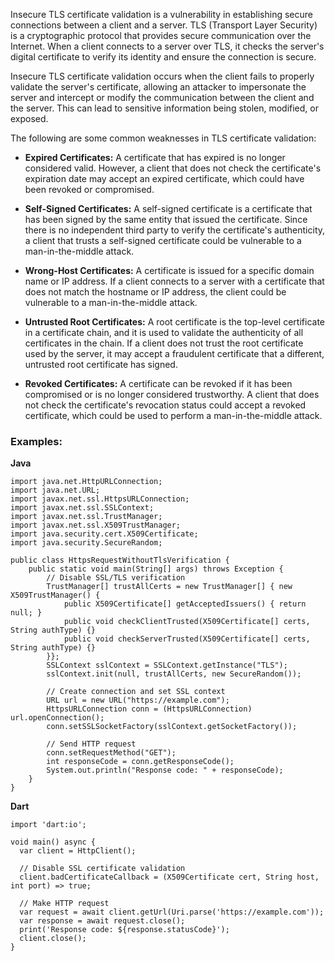 Insecure TLS certificate validation is a vulnerability in establishing secure connections between a client and a server. TLS (Transport Layer Security) is a cryptographic protocol that provides secure communication over the Internet. When a client connects to a server over TLS, it checks the server's digital certificate to verify its identity and ensure the connection is secure.

Insecure TLS certificate validation occurs when the client fails to properly validate the server's certificate, allowing an attacker to impersonate the server and intercept or modify the communication between the client and the server. This can lead to sensitive information being stolen, modified, or exposed.

The following are some common weaknesses in TLS certificate validation:

- **Expired Certificates:** A certificate that has expired is no longer considered valid. However, a client that does not check the certificate's expiration date may accept an expired certificate, which could have been revoked or compromised.

- **Self-Signed Certificates:** A self-signed certificate is a certificate that has been signed by the same entity that issued the certificate. Since there is no independent third party to verify the certificate's authenticity, a client that trusts a self-signed certificate could be vulnerable to a man-in-the-middle attack.

- **Wrong-Host Certificates:** A certificate is issued for a specific domain name or IP address. If a client connects to a server with a certificate that does not match the hostname or IP address, the client could be vulnerable to a man-in-the-middle attack.

- **Untrusted Root Certificates:** A root certificate is the top-level certificate in a certificate chain, and it is used to validate the authenticity of all certificates in the chain. If a client does not trust the root certificate used by the server, it may accept a fraudulent certificate that a different, untrusted root certificate has signed.

- **Revoked Certificates:** A certificate can be revoked if it has been compromised or is no longer considered trustworthy. A client that does not check the certificate's revocation status could accept a revoked certificate, which could be used to perform a man-in-the-middle attack.

### Examples:

**Java**

```
import java.net.HttpURLConnection;
import java.net.URL;
import javax.net.ssl.HttpsURLConnection;
import javax.net.ssl.SSLContext;
import javax.net.ssl.TrustManager;
import javax.net.ssl.X509TrustManager;
import java.security.cert.X509Certificate;
import java.security.SecureRandom;

public class HttpsRequestWithoutTlsVerification {
    public static void main(String[] args) throws Exception {
        // Disable SSL/TLS verification
        TrustManager[] trustAllCerts = new TrustManager[] { new X509TrustManager() {
            public X509Certificate[] getAcceptedIssuers() { return null; }
            public void checkClientTrusted(X509Certificate[] certs, String authType) {}
            public void checkServerTrusted(X509Certificate[] certs, String authType) {}
        }};
        SSLContext sslContext = SSLContext.getInstance("TLS");
        sslContext.init(null, trustAllCerts, new SecureRandom());

        // Create connection and set SSL context
        URL url = new URL("https://example.com");
        HttpsURLConnection conn = (HttpsURLConnection) url.openConnection();
        conn.setSSLSocketFactory(sslContext.getSocketFactory());

        // Send HTTP request
        conn.setRequestMethod("GET");
        int responseCode = conn.getResponseCode();
        System.out.println("Response code: " + responseCode);
    }
}
```

**Dart**

```
import 'dart:io';

void main() async {
  var client = HttpClient();

  // Disable SSL certificate validation
  client.badCertificateCallback = (X509Certificate cert, String host, int port) => true;

  // Make HTTP request
  var request = await client.getUrl(Uri.parse('https://example.com'));
  var response = await request.close();
  print('Response code: ${response.statusCode}');
  client.close();
}

```